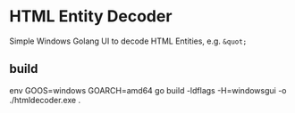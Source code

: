 # HTML Entity Decoder
Simple Windows Golang UI to decode HTML Entities, e.g. `&quot;`

## build
env GOOS=windows GOARCH=amd64 go build -ldflags -H=windowsgui -o ./htmldecoder.exe .